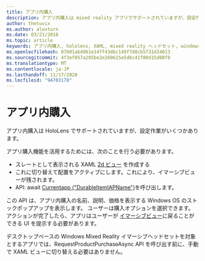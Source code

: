 ```yaml
---
title: アプリ内購入
description: アプリ内購入は mixed reality アプリでサポートされていますが、設定作業がいくつかあります。
author: thetuvix
ms.author: alexturn
ms.date: 03/21/2018
ms.topic: article
keywords: アプリ内購入, hololens, XAML, mixed reality ヘッドセット, windows mixed reality ヘッドセット, 仮想現実のヘッドセット
ms.openlocfilehash: 07601ab4961e14ff43dbc149f7d8cb5731d24013
ms.sourcegitcommit: 4f3ef057a285be2e260615e5d6c41f00d15d08f8
ms.translationtype: MT
ms.contentlocale: ja-JP
ms.lasthandoff: 11/17/2020
ms.locfileid: "94703178"
---
```

# <a name="in-app-purchases"></a>アプリ内購入

アプリ内購入は HoloLens でサポートされていますが、設定作業がいくつかあります。

アプリ購入機能を活用するためには、次のことを行う必要があります。
* スレートとして表示される XAML [2d ビュー](../design/app-views.md) を作成する
* これに切り替えて配置をアクティブにします。これにより、イマーシブビューが残されます。
* API: await [Currentapp ("DurableItemIAPName")](https://docs.microsoft.com/uwp/api/windows.applicationmodel.store.currentapp#Windows_ApplicationModel_Store_CurrentApp_RequestProductPurchaseAsync_System_String_)を呼び出します。

この API は、アプリ内購入の名前、説明、価格を表示する Windows OS のストックポップアップを表示します。 ユーザーは購入オプションを選択できます。 アクションが完了したら、アプリはユーザーが [イマーシブビュー](../design/app-views.md)に戻ることができる UI を提示する必要があります。

デスクトップベースの Windows Mixed Reality イマーシブヘッドセットを対象とするアプリでは、RequestProductPurchaseAsync API を呼び出す前に、手動で XAML ビューに切り替える必要はありません。
